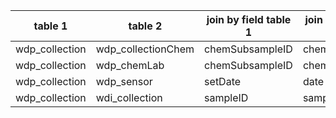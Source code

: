 |table 1|table 2|join by field table 1|join by field table 2|
|-----------------|---------------------|--------------------|----------------|
|wdp_collection|wdp_collectionChem|chemSubsampleID|chemSubsampleID|
|wdp_collection|wdp_chemLab|chemSubsampleID|chemSubsampleID|
|wdp_collection|wdp_sensor|setDate|date|
|wdp_collection|wdi_collection|sampleID|sampleID|

